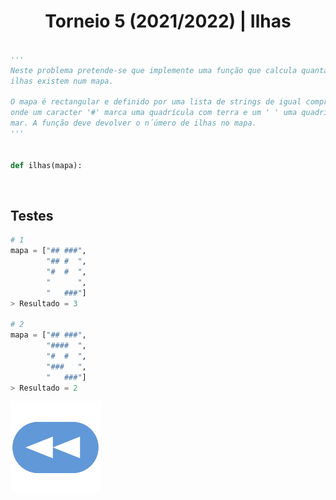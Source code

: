 <h1 style="text-align: center;">Torneio 5 (2021/2022) | Ilhas</h1>

```Python

'''
Neste problema pretende-se que implemente uma função que calcula quantas
ilhas existem num mapa.

O mapa é rectangular e definido por uma lista de strings de igual comprimento,
onde um caracter '#' marca uma quadrícula com terra e um ' ' uma quadrícula com 
mar. A função deve devolver o n´úmero de ilhas no mapa.
'''


def ilhas(mapa):

```

<br>


## Testes

```Python
# 1
mapa = ["## ###",
        "## #  ",
        "#  #  ",
        "      ",
        "   ###"]
> Resultado = 3

# 2
mapa = ["## ###",
        "####  ",
        "#  #  ",
        "###   ",
        "   ###"]
> Resultado = 2
```

[![retroceder](https://raw.githubusercontent.com/David81820/Recursos-LCC/main/Rewind.png)](https://david81820.github.io/Recursos-LCC/2ano/2sem/LA2/codigo)